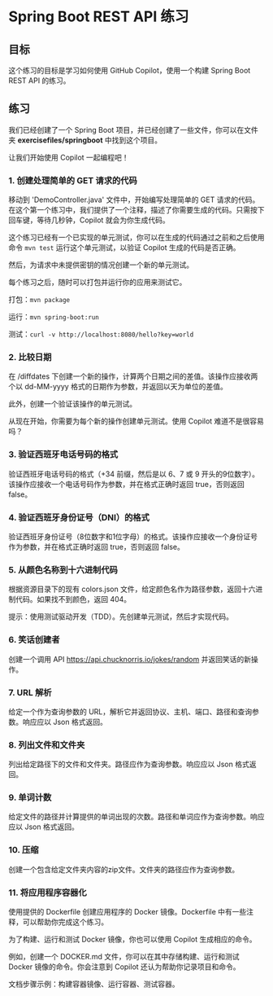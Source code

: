 # Spring Boot REST API 练习

## 目标

这个练习的目标是学习如何使用 GitHub Copilot，使用一个构建 Spring Boot REST API 的练习。

## 练习

我们已经创建了一个 Spring Boot 项目，并已经创建了一些文件，你可以在文件夹 **exercisefiles/springboot** 中找到这个项目。

让我们开始使用 Copilot 一起编程吧！

### 1. 创建处理简单的 GET 请求的代码

移动到 'DemoController.java' 文件中，开始编写处理简单的 GET 请求的代码。在这个第一个练习中，我们提供了一个注释，描述了你需要生成的代码。只需按下回车键，等待几秒钟，Copilot 就会为你生成代码。

这个练习已经有一个已实现的单元测试，你可以在生成的代码通过之前和之后使用命令 `mvn test` 运行这个单元测试，以验证 Copilot 生成的代码是否正确。

然后，为请求中未提供密钥的情况创建一个新的单元测试。

每个练习之后，随时可以打包并运行你的应用来测试它。

打包：`mvn package`

运行：`mvn spring-boot:run`

测试：`curl -v http://localhost:8080/hello?key=world`

### 2. 比较日期

在 /diffdates 下创建一个新的操作，计算两个日期之间的差值。该操作应接收两个以 dd-MM-yyyy 格式的日期作为参数，并返回以天为单位的差值。

此外，创建一个验证该操作的单元测试。

从现在开始，你需要为每个新的操作创建单元测试。使用 Copilot 难道不是很容易吗？

### 3. 验证西班牙电话号码的格式

验证西班牙电话号码的格式（+34 前缀，然后是以 6、7 或 9 开头的9位数字）。该操作应接收一个电话号码作为参数，并在格式正确时返回 true，否则返回 false。

### 4. 验证西班牙身份证号（DNI）的格式

验证西班牙身份证号（8位数字和1位字母）的格式。该操作应接收一个身份证号作为参数，并在格式正确时返回 true，否则返回 false。

### 5. 从颜色名称到十六进制代码

根据资源目录下的现有 colors.json 文件，给定颜色名作为路径参数，返回十六进制代码。如果找不到颜色，返回 404。

提示：使用测试驱动开发（TDD）。先创建单元测试，然后才实现代码。

### 6. 笑话创建者

创建一个调用 API https://api.chucknorris.io/jokes/random 并返回笑话的新操作。

### 7. URL 解析

给定一个作为查询参数的 URL，解析它并返回协议、主机、端口、路径和查询参数。响应应以 Json 格式返回。

### 8. 列出文件和文件夹

列出给定路径下的文件和文件夹。路径应作为查询参数。响应应以 Json 格式返回。

### 9. 单词计数

给定文件的路径并计算提供的单词出现的次数。路径和单词应作为查询参数。响应应以 Json 格式返回。

### 10. 压缩

创建一个包含给定文件夹内容的zip文件。文件夹的路径应作为查询参数。

### 11. 将应用程序容器化

使用提供的 Dockerfile 创建应用程序的 Docker 镜像。Dockerfile 中有一些注释，可以帮助你完成这个练习。

为了构建、运行和测试 Docker 镜像，你也可以使用 Copilot 生成相应的命令。

例如，创建一个 DOCKER.md 文件，你可以在其中存储构建、运行和测试 Docker 镜像的命令。你会注意到 Copilot 还认为帮助你记录项目和命令。

文档步骤示例：构建容器镜像、运行容器、测试容器。